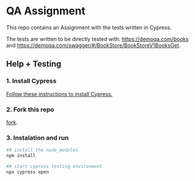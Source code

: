 # QA Assignment

This repo contains an Assignment with the tests written in Cypress.

The tests are written to be directly tested with:
https://demoqa.com/books and https://demoqa.com/swagger/#/BookStore/BookStoreV1BooksGet.


## Help + Testing

### 1. Install Cypress

[Follow these instructions to install Cypress.](https://on.cypress.io/guides/installing-and-running#section-installing)

### 2. Fork this repo

[fork](https://github.com/renerubio/ABB_QA).

### 3. Instalation and run
```bash
## install the node_modules
npm install

## start cypress testing environment
npx cypress open
```
